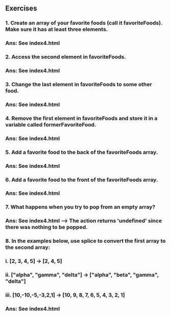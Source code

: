 ## Exercises
### 1. Create an array of your favorite foods (call it favoriteFoods). Make sure it has at least three elements.
### Ans: See index4.html

### 2. Access the second element in favoriteFoods.
### Ans: See index4.html

### 3. Change the last element in favoriteFoods to some other food.
### Ans: See index4.html

### 4. Remove the first element in favoriteFoods and store it in a variable called formerFavoriteFood.
### Ans: See index4.html

### 5. Add a favorite food to the back of the favoriteFoods array.
### Ans: See index4.html

### 6. Add a favorite food to the front of the favoriteFoods array.
### Ans: See index4.html

### 7. What happens when you try to pop from an empty array?
### Ans: See index4.html --> The action returns 'undefined' since there was nothing to be popped.

### 8. In the examples below, use splice to convert the first array to the second array:
### i. [2, 3, 4, 5] -> [2, 4, 5]
### ii. ["alpha", "gamma", "delta"] -> ["alpha", "beta", "gamma", "delta"]
### iii. [10,-10,-5,-3,2,1] -> [10, 9, 8, 7, 6, 5, 4, 3, 2, 1]
### Ans: See index4.html